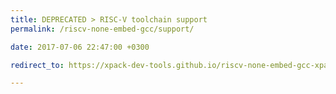 ```yaml
---
title: DEPRECATED > RISC-V toolchain support
permalink: /riscv-none-embed-gcc/support/

date: 2017-07-06 22:47:00 +0300

redirect_to: https://xpack-dev-tools.github.io/riscv-none-embed-gcc-xpack/docs/support/

---
```

